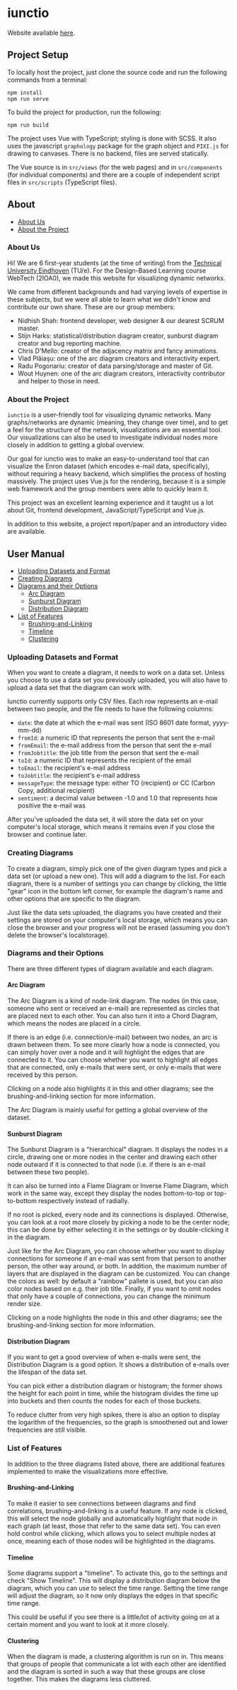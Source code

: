 # iunctio

Website available [here](https://iunctio.radu.space).

## Project Setup

To locally host the project, just clone the source code and run the following commands from a terminal:

```
npm install
npm run serve
```

To build the project for production, run the following:

```
npm run build
```

The project uses Vue with TypeScript; styling is done with SCSS. It also uses the javascript `graphology` package for
the graph object and `PIXI.js` for drawing to canvases. There is no backend, files are served statically.

The Vue source is in `src/views` (for the web pages) and in `src/components` (for individual components) and there are
a couple of independent script files in `src/scripts` (TypeScript files).

## About

- [About Us](#about-us)
- [About the Project](#about-the-project)

### About Us

Hi! We are 6 first-year students (at the time of writing) from the [Technical University Eindhoven](https://www.tue.nl)
(TU/e). For the Design-Based Learning course WebTech (2IOA0), we made this website for visualizing dynamic networks.

We came from different backgrounds and had varying levels of expertise in these subjects, but we were all able to learn
what we didn't know and contribute our own share. These are our group members:

- Nidhish Shah: frontend developer, web designer & our dearest SCRUM master.
- Stijn Harks: statistical/distribution diagram creator, sunburst diagram creator and bug reporting machine.
- Chris D'Mello: creator of the adjacency matrix and fancy animations.
- Vlad Plăiaşu: one of the arc diagram creators and interactivity expert.
- Radu Pogonariu: creator of data parsing/storage and master of Git.
- Wout Huynen: one of the arc diagram creators, interactivity contributor and helper to those in need.

### About the Project

`iunctio` is a user-friendly tool for visualizing dynamic networks. Many graphs/networks are dynamic (meaning, they
change over time), and to get a feel for the structure of the network, visualizations are an essential tool. Our
visualizations can also be used to investigate individual nodes more closely in addition to getting a global overview.

Our goal for iunctio was to make an easy-to-understand tool that can visualize the Enron dataset (which encodes e-mail
data, specifically), without requiring a heavy backend, which simplifies the process of hosting massively. The project
uses Vue.js for the rendering, because it is a simple web framework and the group members were able to quickly learn
it.

This project was an excellent learning experience and it taught us a lot about Git, frontend development,
JavaScript/TypeScript and Vue.js.

In addition to this website, a project report/paper and an introductory video are available.

## User Manual

- [Uploading Datasets and Format](#uploading-datasets-and-format)
- [Creating Diagrams](#creating-diagrams)
- [Diagrams and their Options](#diagrams-and-their-options)
  - [Arc Diagram](#arc-diagram)
  - [Sunburst Diagram](#sunburst-diagram)
  - [Distribution Diagram](#distribution-diagram)
- [List of Features](#list-of-features)
  - [Brushing-and-Linking](#brushing-and-linking)
  - [Timeline](#timeline)
  - [Clustering](#clustering)

### Uploading Datasets and Format

When you want to create a diagram, it needs to work on a data set. Unless you choose to use a data set you previously
uploaded, you will also have to upload a data set that the diagram can work with.

Iunctio currently supports only CSV files. Each row represents an e-mail between two people, and the file needs to have
the following columns:

- `date`: the date at which the e-mail was sent (ISO 8601 date format, yyyy-mm-dd)
- `fromId`: a numeric ID that represents the person that sent the e-mail
- `fromEmail`: the e-mail address from the person that sent the e-mail
- `fromJobtitle`: the job title from the person that sent the e-mail
- `toId`: a numeric ID that represents the recipient of the email
- `toEmail`: the recipient's e-mail address
- `toJobtitle`: the recipient's e-mail address
- `messageType`: the message type: either TO (recipient) or CC (Carbon Copy, additional recipient)
- `sentiment`: a decimal value between -1.0 and 1.0 that represents how positive the e-mail was

After you've uploaded the data set, it will store the data set on your computer's local storage, which means it remains
even if you close the browser and continue later.

### Creating Diagrams

To create a diagram, simply pick one of the given diagram types and pick a data set (or upload a new one). This will
add a diagram to the list. For each diagram, there is a number of settings you can change by clicking, the little
"gear" icon in the bottom left corner, for example the diagram's name and other options that are specific to the
diagram.

Just like the data sets uploaded, the diagrams you have created and their settings are stored on your computer's local
storage, which means you can close the browser and your progress will not be erased (assuming you don't delete the
browser's localstorage).

### Diagrams and their Options

There are three different types of diagram available and each diagram.

#### Arc Diagram

The Arc Diagram is a kind of node-link diagram. The nodes (in this case, someone who sent or received an e-mail) are
represented as circles that are placed next to each other. You can also turn it into a Chord Diagram, which means the
nodes are placed in a circle.

If there is an edge (i.e. connection/e-mail) between two nodes, an arc is drawn between them. To see more clearly how a
node is connected, you can simply hover over a node and it will highlight the edges that are connected to it. You can
choose whether you want to highlight all edges that are connected, only e-mails that were sent, or only e-mails that
were received by this person.

Clicking on a node also highlights it in this and other diagrams; see the brushing-and-linking section for more
information.

The Arc Diagram is mainly useful for getting a global overview of the dataset.

#### Sunburst Diagram

The Sunburst Diagram is a "hierarchical" diagram. It displays the nodes in a circle, drawing one or more nodes in the
center and drawing each other node outward if it is connected to that node (i.e. if there is an e-mail between these
two people).

It can also be turned into a Flame Diagram or Inverse Flame Diagram, which work in the same way, except they display
the nodes bottom-to-top or top-to-bottom respectively instead of radially.

If no root is picked, every node and its connections is displayed. Otherwise, you can look at a root more closely by
picking a node to be the center node; this can be done by either selecting it in the settings or by double-clicking it in the diagram.

Just like for the Arc Diagram, you can choose whether you want to display connections for someone if an e-mail was sent
from that person to another person, the other way around, or both. In addition, the maximum number of layers that are
displayed in the diagram can be customized. You can change the colors as well: by default a "rainbow" pallete is used,
but you can also color nodes based on e.g. their job title. Finally, if you want to omit nodes that only have a couple
of connections, you can change the minimum render size.

Clicking on a node highlights the node in this and other diagrams; see the brushing-and-linking section for more
information.

#### Distribution Diagram

If you want to get a good overview of when e-mails were sent, the Distribution Diagram is a good option. It shows a
distribution of e-mails over the lifespan of the data set.

You can pick either a distribution diagram or histogram; the former shows the height for each point in time, while the
histogram divides the time up into buckets and then counts the nodes for each of those buckets.

To reduce clutter from very high spikes, there is also an option to display the logarithm of the frequencies, so the
graph is smoothened out and lower frequencies are still visible.

### List of Features

In addition to the three diagrams listed above, there are additional features implemented to make the visualizations more effective.

#### Brushing-and-Linking

To make it easier to see connections between diagrams and find correlations, brushing-and-linking is a useful feature.
If any node is clicked, this will select the node globally and automatically highlight that node in each graph (at
least, those that refer to the same data set). You can even hold control while clicking, which allows you to select
multiple nodes at once, meaning each of those nodes will be highlighted in the diagrams.

#### Timeline

Some diagrams support a "timeline". To activate this, go to the settings and check "Show Timeline". This will display a
distribution diagram below the diagram, which you can use to select the time range. Setting the time range will adjust
the diagram, so it now only displays the edges in that specific time range.

This could be useful if you see there is a little/lot of activity going on at a certain moment and you want to look at
it more closely.

#### Clustering

When the diagram is made, a clustering algorithm is run on in. This means that groups of people that communicate a lot
with each other are identified and the diagram is sorted in such a way that these groups are close together. This makes
the diagrams less cluttered.
